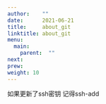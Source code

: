 ```yaml
---
author:    ""
date:      2021-06-21
title:     about_git
linktitle: about_git
menu:
  main:
    parent:  ""
next:
prew:
weight: 10
---
```




如果更新了ssh密钥
记得ssh-add


